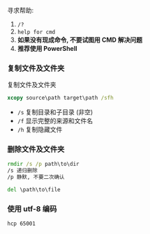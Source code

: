 寻求帮助: 
1. `/?`
2. `help for cmd`
3. **如果没有现成命令, 不要试图用 CMD 解决问题**
4. **推荐使用 PowerShell**

### 复制文件及文件夹

复制文件及文件夹

```cmd
xcopy source\path target\path /sfh 
```

- `/s` 复制目录和子目录 (非空)
- `/f` 显示完整的来源和文件名
- `/h` 复制隐藏文件

### 删除文件及文件夹

```cmd
rmdir /s /p path\to\dir
/s 递归删除
/p 静默, 不要二次确认

del \path\to\file
```

### 使用 utf-8 编码

`hcp 65001`
